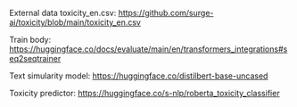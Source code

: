 External data toxicity_en.csv:
https://github.com/surge-ai/toxicity/blob/main/toxicity_en.csv

Train body:
https://huggingface.co/docs/evaluate/main/en/transformers_integrations#seq2seqtrainer

Text simularity model:
https://huggingface.co/distilbert-base-uncased

Toxicity predictor:
https://huggingface.co/s-nlp/roberta_toxicity_classifier
